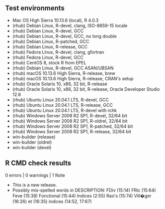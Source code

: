 ## Test environments
* Mac OS High Sierra 10.13.6 (local), R 4.0.3
* (rhub) Debian Linux, R-devel, clang, ISO-8859-15 locale
* (rhub) Debian Linux, R-devel, GCC
* (rhub) Debian Linux, R-devel, GCC, no long double
* (rhub) Debian Linux, R-patched, GCC
* (rhub) Debian Linux, R-release, GCC
* (rhub) Fedora Linux, R-devel, clang, gfortran
* (rhub) Fedora Linux, R-devel, GCC
* (rhub) CentOS 8, stock R from EPEL
* (rhub) Debian Linux, R-devel, GCC ASAN/UBSAN
* (rhub) macOS 10.13.6 High Sierra, R-release, brew
* (rhub) macOS 10.13.6 High Sierra, R-release, CRAN's setup
* (rhub) Oracle Solaris 10, x86, 32 bit, R-release
* (rhub) Oracle Solaris 10, x86, 32 bit, R-release, Oracle Developer Studio 12.6
* (rhub) Ubuntu Linux 20.04.1 LTS, R-devel, GCC
* (rhub) Ubuntu Linux 20.04.1 LTS, R-release, GCC
* (rhub) Ubuntu Linux 20.04.1 LTS, R-devel with rchk
* (rhub) Windows Server 2008 R2 SP1, R-devel, 32/64 bit
* (rhub) Windows Server 2008 R2 SP1, R-oldrel, 32/64 bit
* (rhub) Windows Server 2008 R2 SP1, R-patched, 32/64 bit
* (rhub) Windows Server 2008 R2 SP1, R-release, 32/64 bit
* win-builder (release)
* win-builder (oldrel)
* win-builder (devel)


## R CMD check results

0 errors | 0 warnings | 1 Note

* This is a new release.
* Possibly mis-spelled words in DESCRIPTION:
  FDiv (15:14)
  FRic (15:64)
  Feve (15:38)
  Fonctional (15:44)
  Indices (2:55)
  Rao's (15:74)
  Vill�ger (16:26)
  et (16:35)
  indices (14:52, 17:67)
